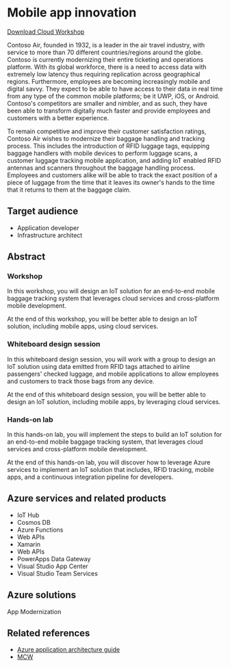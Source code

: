 # Mobile app innovation

[Download Cloud Workshop](https://github.com/Microsoft/MCW-Mobile-app-innovation/archive/master.zip)

Contoso Air, founded in 1932, is a leader in the air travel industry, with service to more than 70 different countries/regions around the globe. Contoso is currently modernizing their entire ticketing and operations platform. With its global workforce, there is a need to access data with extremely low latency thus requiring replication across geographical regions. Furthermore, employees are becoming increasingly mobile and digital savvy. They expect to be able to have access to their data in real time from any type of the common mobile platforms; be it UWP, iOS, or Android. Contoso's competitors are smaller and nimbler, and as such, they have been able to transform digitally much faster and provide employees and customers with a better experience.

To remain competitive and improve their customer satisfaction ratings, Contoso Air wishes to modernize their baggage handling and tracking process. This includes the introduction of RFID luggage tags, equipping baggage handlers with mobile devices to perform luggage scans, a customer luggage tracking mobile application, and adding IoT enabled RFID antennas and scanners throughout the baggage handling process. Employees and customers alike will be able to track the exact position of a piece of luggage from the time that it leaves its owner's hands to the time that it returns to them at the baggage claim.

## Target audience

- Application developer
- Infrastructure architect

## Abstract

### Workshop

In this workshop, you will design an IoT solution for an end-to-end mobile baggage tracking system that leverages cloud services and cross-platform mobile development.

At the end of this workshop, you will be better able to design an IoT solution, including mobile apps, using cloud services.

### Whiteboard design session

In this whiteboard design session, you will work with a group to design an IoT solution using data emitted from RFID tags attached to airline passengers' checked luggage, and mobile applications to allow employees and customers to track those bags from any device.

At the end of this whiteboard design session, you will be better able to design an IoT solution, including mobile apps, by leveraging cloud services.

### Hands-on lab 

In this hands-on lab, you will implement the steps to build an IoT solution for an end-to-end mobile baggage tracking system, that leverages cloud services and cross-platform mobile development.

At the end of this hands-on lab, you will discover how to leverage Azure services to implement an IoT solution that includes, RFID tracking, mobile apps, and a continuous integration pipeline for developers.

## Azure services and related products

- IoT Hub
- Cosmos DB
- Azure Functions
- Web APIs
- Xamarin
- Web APIs
- PowerApps Data Gateway
- Visual Studio App Center
- Visual Studio Team Services

## Azure solutions

App Modernization

## Related references

- [Azure application architecture guide](https://docs.microsoft.com/en-us/azure/architecture/guide/) 
- [MCW](https://github.com/Microsoft/MCW)



